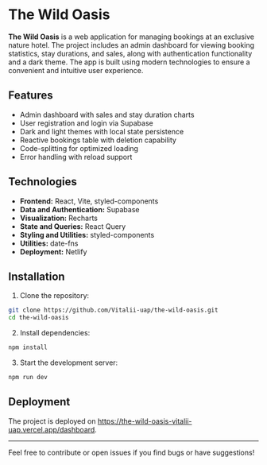 # The Wild Oasis

**The Wild Oasis** is a web application for managing bookings at an exclusive nature hotel. The project includes an admin dashboard for viewing booking statistics, stay durations, and sales, along with authentication functionality and a dark theme. The app is built using modern technologies to ensure a convenient and intuitive user experience.

## Features

- Admin dashboard with sales and stay duration charts
- User registration and login via Supabase
- Dark and light themes with local state persistence
- Reactive bookings table with deletion capability
- Code-splitting for optimized loading
- Error handling with reload support

## Technologies

- **Frontend:** React, Vite, styled-components
- **Data and Authentication:** Supabase
- **Visualization:** Recharts
- **State and Queries:** React Query
- **Styling and Utilities:** styled-components
- **Utilities:** date-fns
- **Deployment:** Netlify

## Installation

1. Clone the repository:

```bash
git clone https://github.com/Vitalii-uap/the-wild-oasis.git
cd the-wild-oasis
```

2. Install dependencies:

```bash
npm install
```

3. Start the development server:

```bash
npm run dev
```

## Deployment

The project is deployed on https://the-wild-oasis-vitalii-uap.vercel.app/dashboard.

---

Feel free to contribute or open issues if you find bugs or have suggestions!
